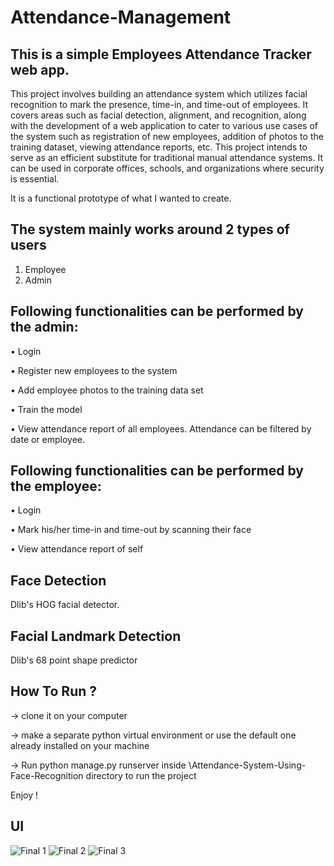 # Attendance-Management

## This is a simple Employees Attendance Tracker web app.

This project involves building an attendance system which utilizes facial recognition to mark the presence, time-in, and time-out of employees. It covers areas such as facial detection, alignment, and recognition, along with the development of a web application to cater to various use cases of the system such as registration of new employees, addition of photos to the training dataset, viewing attendance reports, etc. This project intends to serve as an efficient substitute for traditional manual attendance systems. It can be used in corporate offices, schools, and organizations where security is essential.


It is a functional prototype of what I wanted to create.

## The system mainly works around 2 types of users

1. Employee
2. Admin

## Following functionalities can be performed by the admin:
• Login

• Register new employees to the system

• Add employee photos to the training data set

• Train the model

• View attendance report of all employees. Attendance can be filtered by date or employee.

## Following functionalities can be performed by the employee:
• Login

• Mark his/her time-in and time-out by scanning their face

• View attendance report of self



## Face Detection
Dlib's HOG facial detector.

## Facial Landmark Detection
Dlib's 68 point shape predictor



## How To Run ?
-> clone it on your computer

-> make a separate python virtual environment or use the default one already installed on your machine

-> Run python manage.py runserver inside \Attendance-System-Using-Face-Recognition directory to run the project

Enjoy !



## UI

![Final 1](https://user-images.githubusercontent.com/91150526/170871433-fa5ea267-c747-4acc-8259-f67cf26fc47d.png)
![Final 2](https://user-images.githubusercontent.com/91150526/170871437-f121a8d6-6d14-4138-bb83-7ba3d1732efc.png)
![Final 3](https://user-images.githubusercontent.com/91150526/170871440-f16824aa-595a-4bbb-8558-73cb4e4c7bea.png)
